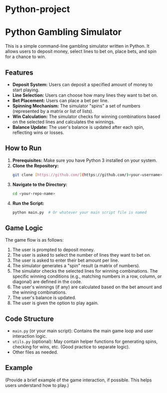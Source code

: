 ﻿# Python-project
# Python Gambling Simulator

This is a simple command-line gambling simulator written in Python. It allows users to deposit money, select lines to bet on, place bets, and spin for a chance to win.

## Features

*   **Deposit System:** Users can deposit a specified amount of money to start playing.
*   **Line Selection:** Users can choose how many lines they want to bet on.
*   **Bet Placement:** Users can place a bet per line.
*   **Spinning Mechanism:** The simulator "spins" a set of numbers (represented by a matrix or list of lists).
*   **Win Calculation:** The simulator checks for winning combinations based on the selected lines and calculates the winnings.
*   **Balance Update:** The user's balance is updated after each spin, reflecting wins or losses.

## How to Run

1.  **Prerequisites:** Make sure you have Python 3 installed on your system.
2.  **Clone the Repository:**
    ```bash
    git clone [https://github.com/](https://github.com/)<your-username>/<your-repo-name>.git
    ```
3.  **Navigate to the Directory:**
    ```bash
    cd <your-repo-name>
    ```
4.  **Run the Script:**
    ```bash
    python main.py  # Or whatever your main script file is named
    ```

## Game Logic

The game flow is as follows:

1.  The user is prompted to deposit money.
2.  The user is asked to select the number of lines they want to bet on.
3.  The user is asked to enter their bet amount per line.
4.  The simulator generates a "spin" result (a matrix of numbers).
5.  The simulator checks the selected lines for winning combinations. The specific winning conditions (e.g., matching numbers in a row, column, or diagonal) are defined in the code.
6.  The user's winnings (if any) are calculated based on the bet amount and the winning combinations.
7.  The user's balance is updated.
8.  The user is given the option to play again.

## Code Structure

*   `main.py` (or your main script): Contains the main game loop and user interaction logic.
*   `utils.py` (optional): May contain helper functions for generating spins, checking for wins, etc. (Good practice to separate logic).
*   Other files as needed.

## Example

(Provide a brief example of the game interaction, if possible. This helps users understand how to play.)
